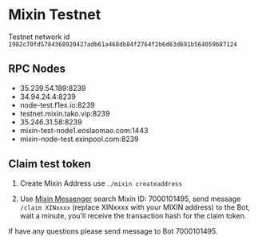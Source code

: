 # Mixin Testnet

Testnet network id `1982c70fd5784368920427adb61a468db84f2764f2b6d63d691b564059b87124`

## RPC Nodes

- 35.239.54.189:8239
- 34.94.24.4:8239
- node-test.f1ex.io:8239
- testnet.mixin.tako.vip:8239
- 35.246.31.58:8239
- mixin-test-node1.eoslaomao.com:1443
- mixin-node-test.exinpool.com:8239

## Claim test token

1. Create Mixin Address use `./mixin createaddress`

2. Use [Mixin Messenger](https://mixin.one/messenger) search Mixin ID: 7000101495, send message `/claim XINxxxx` (replace XINxxxx with your MIXIN address) to the Bot, wait a minute, you'll receive the transaction hash for the claim token.

If have any questions please send message to Bot 7000101495.
